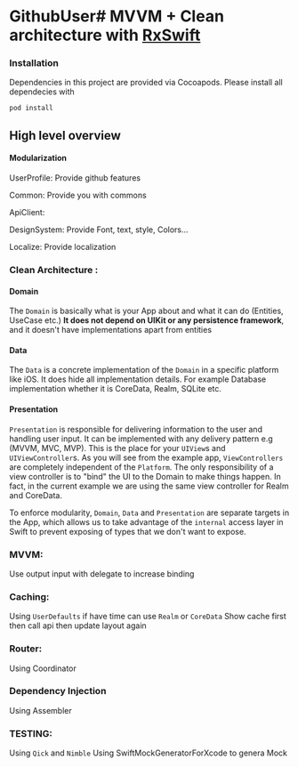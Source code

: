 # GithubUser# MVVM + Clean architecture with [RxSwift](https://github.com/ReactiveX/RxSwift)

### Installation

Dependencies in this project are provided via Cocoapods. Please install all dependecies with

`
pod install
`
## High level overview

#### Modularization
UserProfile: Provide github features

Common: Provide you with commons

ApiClient:

DesignSystem: Provide Font, text, style, Colors...

Localize: Provide localization

### Clean Architecture :
#### Domain 


The `Domain` is basically what is your App about and what it can do (Entities, UseCase etc.) **It does not depend on UIKit or any persistence framework**, and it doesn't have implementations apart from entities

#### Data

The `Data` is a concrete implementation of the `Domain` in a specific platform like iOS. It does hide all implementation details. For example Database implementation whether it is CoreData, Realm, SQLite etc.

#### Presentation
`Presentation` is responsible for delivering information to the user and handling user input. It can be implemented with any delivery pattern e.g (MVVM, MVC, MVP). This is the place for your `UIView`s and `UIViewController`s. As you will see from the example app, `ViewControllers` are completely independent of the `Platform`.  The only responsibility of a view controller is to "bind" the UI to the Domain to make things happen. In fact, in the current example we are using the same view controller for Realm and CoreData.
 
To enforce modularity, `Domain`, `Data` and `Presentation` are separate targets in the App, which allows us to take advantage of the `internal` access layer in Swift to prevent exposing of types that we don't want to expose.

### MVVM:
Use output input with delegate to increase binding

### Caching:
Using `UserDefaults` if have time can use `Realm` or `CoreData`
Show cache first then call api then update layout again

### Router:
Using Coordinator

### Dependency Injection
Using Assembler


### TESTING:
Using `Qick` and `Nimble`
Using SwiftMockGeneratorForXcode to genera Mock
